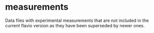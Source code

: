 # measurements
Data files with experimental measurements that are not included in the current flavio version as they have been superseded by newer ones.
